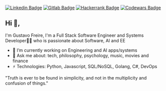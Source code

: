 [![Linkedin Badge](https://img.shields.io/badge/-gusfreire-blue?style=flat-square&logo=Linkedin&logoColor=white&link=https://www.linkedin.com/in/gusfreire/)](https://www.linkedin.com/in/gusfreire/)
[![Gitlab Badge](https://img.shields.io/badge/-g.freire-red?style=flat-square&logo=Gitlab&logoColor=red&link=https://gitlab.com/g.freire)](https://gitlab.com/g.freire)
[![Hackerrank Badge](https://img.shields.io/badge/-gustavomfreire-wh?style=flat-square&logo=HackerRank&logoColor=white&link=gustavomfreire)](https://www.hackerrank.com/gustavomfreire)
[![Codewars Badge](https://www.codewars.com/users/g-freire/badges/micro)](https://www.codewars.com/users/g-freire)

## Hi 👋, 
I'm Gustavo Freire, I'm a Full Stack Software Engineer and Systems Developer👨‍💻 who is passionate about Software, AI and EE

- 🔭 I’m currently working on Engineering and AI apps/systems
- 💬 Ask me about: tech, philosophy, psychology, music, movies and finance
- ⚡ Technologies: Python, Javascript, SQL/NoSQL, Golang, C#, DevOps

"Truth is ever to be found in simplicity, and not in the multiplicity and confusion of things."
